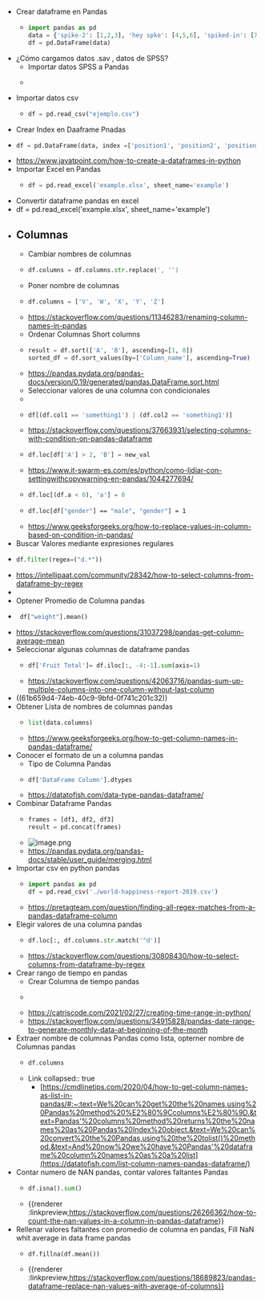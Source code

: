 - Crear dataframe en Pandas
	- ```python
	  import pandas as pd
	  data = {'spike-2': [1,2,3], 'hey spke': [4,5,6], 'spiked-in': [7,8,9], 'no': [10,11,12]}
	  df = pd.DataFrame(data)
	  ```
- ¿Cómo cargamos datos .sav  , datos de SPSS?
	- Importar datos SPSS a Pandas
	- ```python
	  ```
- Importar datos csv
	- ```python
	  df = pd.read_csv("ejemplo.csv")
	  ```
- Crear Index en Daaframe Pnadas
- ```python
  df = pd.DataFrame(data, index =['position1', 'position2', 'position3', 'position4'])  
  ```
- https://www.javatpoint.com/how-to-create-a-dataframes-in-python
- Importar Excel en Pandas
	- ```python
	  df = pd.read_excel('example.xlsx', sheet_name='example')
	  ```
- Convertir dataframe pandas en excel
- df = pd.read_excel('example.xlsx', sheet_name='example')
- Columnas
	-
	- Cambiar nombres de columnas
	- ```python
	  df.columns = df.columns.str.replace(', '')
	  ```
	- Poner nombre de columnas
	- ```python
	  df.columns = ['V', 'W', 'X', 'Y', 'Z']
	  ```
	- https://stackoverflow.com/questions/11346283/renaming-column-names-in-pandas
	- Ordenar Columnas Short columns
	- ```python
	  result = df.sort(['A', 'B'], ascending=[1, 0])
	  sorted_df = df.sort_values(by=['Column_name'], ascending=True)
	  
	  ```
	- https://pandas.pydata.org/pandas-docs/version/0.19/generated/pandas.DataFrame.sort.html
	- Seleccionar valores de una columna  con condicionales
	-
	- ```python
	  df[(df.col1 == 'something1') | (df.col2 == 'something1')]
	  ```
	- https://stackoverflow.com/questions/37663931/selecting-columns-with-condition-on-pandas-dataframe
	- ```python
	  df.loc[df['A'] > 2, 'B'] = new_val
	  ```
	- https://www.it-swarm-es.com/es/python/como-lidiar-con-settingwithcopywarning-en-pandas/1044277694/
	- ```python
	  df.loc[(df.a < 0), 'a'] = 0
	  ```
	- ```stata
	  df.loc[df["gender"] == "male", "gender"] = 1
	  ```
	- https://www.geeksforgeeks.org/how-to-replace-values-in-column-based-on-condition-in-pandas/
- Buscar Valores  mediante expresiones regulares
- ```python
  df.filter(regex=("d.*"))
  ```
- https://intellipaat.com/community/28342/how-to-select-columns-from-dataframe-by-regex
-
- Optener Promedio de Columna pandas
- ```python
   df["weight"].mean()
  ```
- https://stackoverflow.com/questions/31037298/pandas-get-column-average-mean
- Seleccionar algunas columnas de dataframe pandas
	- ```python
	  df['Fruit Total']= df.iloc[:, -4:-1].sum(axis=1)
	  ```
	- https://stackoverflow.com/questions/42063716/pandas-sum-up-multiple-columns-into-one-column-without-last-column
- ((61b659d4-74eb-40c9-9bfd-0f741c201c32))
- Obtener Lista de nombres de columnas pandas
	- ```Python
	  list(data.columns)
	  ```
	- https://www.geeksforgeeks.org/how-to-get-column-names-in-pandas-dataframe/
- Conocer el formato de un a columna pandas
	- Tipo de Columna Pandas
	- ```python
	  df['DataFrame Column'].dtypes
	  ```
	- https://datatofish.com/data-type-pandas-dataframe/
- Combinar Dataframe Pandas
	- ```python
	  frames = [df1, df2, df3]
	  result = pd.concat(frames)
	  ```
	- ![image.png](../assets/image_1639340941350_0.png)
	- https://pandas.pydata.org/pandas-docs/stable/user_guide/merging.html
- Importar csv en python pandas
	- ```python
	  import pandas as pd
	  df = pd.read_csv('./world-happiness-report-2019.csv')
	  ```
	- https://pretagteam.com/question/finding-all-regex-matches-from-a-pandas-dataframe-column
- Elegir valores de una columna pandas
	- ```python
	  df.loc[:, df.columns.str.match('^d')]
	  ```
	- https://stackoverflow.com/questions/30808430/how-to-select-columns-from-dataframe-by-regex
- Crear rango de tiempo en pandas
	- Crear Columna de tiempo pandas
	- ```python
	  ```
	- https://catriscode.com/2021/02/27/creating-time-range-in-python/
	- https://stackoverflow.com/questions/34915828/pandas-date-range-to-generate-monthly-data-at-beginning-of-the-month
- Extraer nombre de columnas Pandas como lista, opterner nombre de Columnas pandas
	- ```python
	  df.columns
	  ```
	- Link
	  collapsed:: true
		- [https://cmdlinetips.com/2020/04/how-to-get-column-names-as-list-in-pandas/#:~:text=We%20can%20get%20the%20names,using%20Pandas%20method%20%E2%80%9Ccolumns%E2%80%9D.&text=Pandas'%20columns%20method%20returns%20the%20names%20as%20Pandas%20Index%20object.&text=We%20can%20convert%20the%20Pandas,using%20the%20tolist()%20method.&text=And%20now%20we%20have%20Pandas'%20dataframe%20column%20names%20as%20a%20list](https://datatofish.com/list-column-names-pandas-dataframe/)
- Contar numero de NAN pandas, contar valores faltantes Pandas
	- ```Python
	  df.isna().sum()
	  ```
	- {{renderer :linkpreview,https://stackoverflow.com/questions/26266362/how-to-count-the-nan-values-in-a-column-in-pandas-dataframe}}
- Rellenar valores faltantes con promedio de columna en pandas,  Fill NaN whit average in data frame pandas
	- ```python
	  df.fillna(df.mean())
	  ```
	- {{renderer :linkpreview,https://stackoverflow.com/questions/18689823/pandas-dataframe-replace-nan-values-with-average-of-columns}}